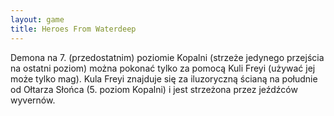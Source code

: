 ```yaml
---
layout: game
title: Heroes From Waterdeep
---
```


Demona na 7. (przedostatnim) poziomie Kopalni (strzeże jedynego
przejścia na ostatni poziom) można pokonać tylko za pomocą Kuli
Freyi (używać jej może tylko mag). Kula Freyi znajduje się za
iluzoryczną ścianą na południe od Ołtarza Słońca (5. poziom Kopalni)
i jest strzeżona przez jeźdźców wyvernów.
